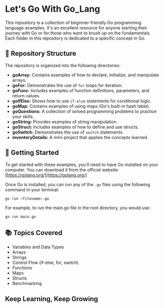 # Let's Go With Go_Lang

This repository is a collection of beginner-friendly Go programming language examples. It's an excellent resource for anyone starting their journey with Go or for those who want to brush up on the fundamentals. Each folder in this repository is dedicated to a specific concept in Go.

## 📂 Repository Structure

The repository is organized into the following directories:

*   **goArray:** Contains examples of how to declare, initialize, and manipulate arrays.
*   **goFor:** Demonstrates the use of `for` loops for iteration.
*   **goFunc:** Includes examples of function definitions, parameters, and return values.
*   **goIfElse:** Shows how to use `if-else` statements for conditional logic.
*   **goMap:** Contains examples of using maps (Go's built-in hash table).
*   **goQuestions:** A collection of solved programming problems to practice your skills.
*   **goString:** Provides examples of string manipulation.
*   **goStruct:** Includes examples of how to define and use structs.
*   **goSwitch:** Demonstrates the use of `switch` statements.
*   **inventoryDetails:** A mini-project that applies the concepts learned.

## 🚀 Getting Started

To get started with these examples, you'll need to have Go installed on your computer. You can download it from the official website: [https://golang.org/](https://golang.org/)

Once Go is installed, you can run any of the `.go` files using the following command in your terminal:

```bash
go run <filename>.go
```

For example, to run the main.go file in the root directory, you would use:

```bash
go run main.go
```
## 📚 Topics Covered
* Variables and Data Types
* Arrays
* Strings
* Control Flow (if-else, for, switch)
* Functions
* Maps
* Structs
* Benchmarking


## Keep Learning, Keep Growing



